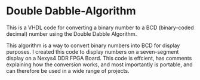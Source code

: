 # Double Dabble-Algorithm
This is a VHDL code for converting a binary number to a BCD (binary-coded decimal) number using the Double Dabble Algorithm.

This algorithm is a way to convert binary numbers into BCD for display purposes. 
I created this code to display numbers on a seven-segment display on a Nexys4 DDR FPGA Board.
This code is effcient, has comments explaining how the conversion works, and most importantly is portable, and can therefore be used in a wide range of projects.
